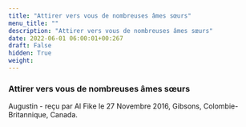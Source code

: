 ```yaml
---
title: "Attirer vers vous de nombreuses âmes sœurs"
menu_title: ""
description: "Attirer vers vous de nombreuses âmes sœurs"
date: 2022-06-01 06:00:01+00:267
draft: False
hidden: True
weight:
---
```

### Attirer vers vous de nombreuses âmes sœurs

Augustin - reçu par Al Fike le 27 Novembre 2016, Gibsons, Colombie-Britannique, Canada.



